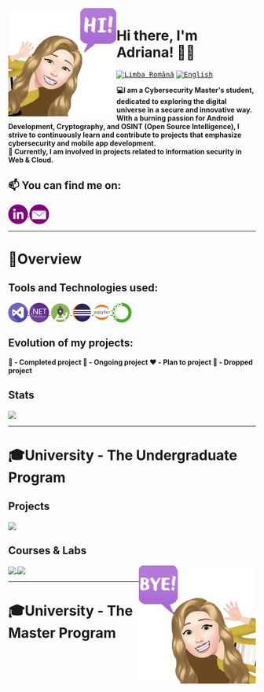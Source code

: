 <a>
     <img src = "https://github.com/Adriana-Giol/Adriana-Giol/blob/main/Logo/Logo_Avatar_ENG_Hi.png" width = "auto" height="220px" align = "left"/> 
</a>

<!--# <span style="text-decoration: none;"></span> -->

# Hi there, I'm Adriana! 👋🏻
<kbd>[<img title="Limba Română" alt="Limba Română" src="https://user-images.githubusercontent.com/60271540/116548645-3687e500-a8fd-11eb-946e-9309066a2985.png" width="30">](https://github.com/Adriana-Giol/Adriana-Giol/blob/main/Translations/README.ro.md)</kbd>
<kbd>[<img title="English" alt="English" src="https://user-images.githubusercontent.com/60271540/116549222-e2c9cb80-a8fd-11eb-8162-8d5aab49336d.png" width="30">](https://github.com/Adriana-Giol/Adriana-Giol/blob/main/Translations/README.en.md)</kbd>
<!--<kbd>[<img title="Française" alt="Française" src="https://user-images.githubusercontent.com/60271540/116549067-bc0b9500-a8fd-11eb-89a6-8fb32d308b43.png" width="30">]()</kbd>
<kbd>[<img title="한국어" alt="한국어" src="https://user-images.githubusercontent.com/60271540/116549395-16a4f100-a8fe-11eb-8316-6f08c963e339.png" width="30">]()</kbd>
<br>
-->
<b> 💻I am a Cybersecurity Master's student, dedicated to exploring the digital universe in a secure and innovative way. With a burning passion for Android Development, Cryptography, and OSINT (Open Source Intelligence), I strive to continuously learn and contribute to projects that emphasize cybersecurity and mobile app development.<br>
💼 Currently, I am involved in projects related to information security in Web & Cloud. <br>

## 📫 You can find me on:
<a href = "https://www.linkedin.com/in/adriana-giol/?locale=en_US">
    <img src = "https://github.com/Adriana-Giol/Adriana-Giol/blob/main/Logo/Logo_Contact_Linkedin-png.png" alt="Linkedin" width = "auto" height="40px" align="center" title="Linkedin"/>
</a>
<a href = "mai:gioladriana@yahoo.com">
    <img src = "https://github.com/Adriana-Giol/Adriana-Giol/blob/main/Logo/Logo_Contact_Email.png" alt="Email" width = "auto" height="40px" align="center"title="Email" />
</a>
 <hr>

# 👀Overview

## Tools and Technologies used:

<a href = "https://visualstudio.microsoft.com/">
    <img src = "https://github.com/Adriana-Giol/Adriana-Giol/blob/main/Logo/Logo_Tools_VS.png" alt="Visual Studio" width = "auto" height="40px" align="center" title="Microsoft Visual Studio" />
</a>
<a href = "https://dotnet.microsoft.com/download/dotnet-framework">
    <img src = "https://github.com/Adriana-Giol/Adriana-Giol/blob/main/Logo/Logo_Tools_.NET.png" alt=".NET Framework" width = "auto" height="40px" align="center" title=".NET Framework" />
</a>
<a href = "https://developer.android.com/studio">
    <img src = "https://github.com/Adriana-Giol/Adriana-Giol/blob/main/Logo/Logo_Tools_AndroidStudio.png" alt="Android SDK" width = "auto" height="40px" align="center" title="Android SDK" />
</a>
<a href = "https://www.eclipse.org/downloads/">
    <img src = "https://github.com/Adriana-Giol/Adriana-Giol/blob/main/Logo/Logo_Tools_Eclipse.png" alt="Eclipse" width = "auto" height="40px" align="center" title="Eclipse"/>
</a>
<a href="https://jupyter.org/"/>
    <img src = "https://github.com/Adriana-Giol/Adriana-Giol/blob/main/Logo/Logo_Tools_JupyterLab.png" alt="Jupyter Lab" width = "auto" height="40px" align="center"title="Jupyter Lab" /> 
</a>

<a href = "https://www.anaconda.com/">
    <img src = "https://github.com/Adriana-Giol/Adriana-Giol/blob/main/Logo/Logo_Tools_Anaconda.png" alt="Anaconda" width = "auto" height="40px" align="center" title="Anaconda" />
</a>

## Evolution of my projects:

💚 - Completed project
💛 - Ongoing project
❤️ - Plan to project
🖤 - Dropped project

## Stats

<!--
<a href = "https://github.com/Adriana-Giol/github-readme-stats">
  <img align = "center" src = "https://github-readme-stats.vercel.app/api?username=Adriana-Giol&count_private=true&show_icons=true&theme=jolly&include_all_commits=true&card_width=50px" />
</a>

[![Anurag's GitHub stats](https://github-readme-stats.vercel.app/api?username=Adriana-Giol)](https://github.com/Adriana-Giol/github-readme-stats)
-->

<a href = "https://github.com/Adriana-Giol?tab=repositories">
  <img align = "center" src = "https://github-readme-stats.vercel.app/api/top-langs/?username=Adriana-Giol&langs_count=5&count_private=true&theme=jolly&layout=compact&card_width=250px" />
</a>

 <!--
### ⏰My new project | 👀Preview |
<p float="left">
  <img src="https://user-images.githubusercontent.com/60271540/130851262-7634eecc-d0b7-44cd-aaea-98035113e616.png" width="230" />
  <img src="https://user-images.githubusercontent.com/60271540/130851956-d4c26a1f-5dd8-4488-b42b-ce7468ace4b1.png" width="230" />
  <img src="https://user-images.githubusercontent.com/60271540/130853115-b2d59e36-210a-4410-ac57-3f1d901b4607.png" width="230"/> 
  <img src="https://user-images.githubusercontent.com/60271540/130850975-949068ac-1124-49fe-abbe-8e063c2f71fa.png" width="230" height="200"/>
  <img src="https://user-images.githubusercontent.com/60271540/130854037-53c7ef64-e2e4-4af8-adbb-18b724cb25fe.png" width="230" height="200"/>
  <img src="https://user-images.githubusercontent.com/60271540/130853485-a3609039-d9d9-4488-ab30-f2ceaa1e285d.png" width="230" height="200"/>  
</p>
# Personal Projects
# Self-Learning

-->
 <hr>
 
# 🎓University - The Undergraduate Program

## Projects
<a href = "https://github.com/Adriana-Giol/Proiect-Pachete-Software">
  <img src = "https://github-readme-stats.vercel.app/api/pin/?username=Adriana-Giol&repo=Proiect-Pachete-Software&theme=jolly&hide_border" align = "center"/>
</a>

## Courses & Labs

<a href = "https://github.com/Adriana-Giol/Laborator-Dispozitive-si-Aplicatii-Mobile">
  <img src = "https://github-readme-stats.vercel.app/api/pin/?username=Adriana-Giol&repo=Laborator-Dispozitive-si-Aplicatii-Mobile&theme=jolly&hide_border" align = "center"/>
</a>

<a href = "https://github.com/Adriana-Giol/Laborator-Calitate-si-Testare-Software">
  <img src = "https://github-readme-stats.vercel.app/api/pin/?username=Adriana-Giol&repo=Laborator-Calitate-si-Testare-Software&theme=jolly&hide_border" align = "center"/>
</a>

<a>
     <img src = "https://github.com/Adriana-Giol/Adriana-Giol/blob/main/Logo/Logo_Avatar_ENG_Bye.png" width = "auto" height="240px" align = "right"/> 
</a>  
 
 <hr>
 
# 🎓University - The Master Program <be>
 
<!--
:octocat:[**Github Profile Inspiration**](https://www.blogdeit.ro/cum-sa-iti-faci-o-pagina-de-github-personalizata/):octocat:

**Adriana-Giol/Adriana-Giol** is a ✨ _special_ ✨ repository because its `README.md` (this file) appears on your GitHub profile.

<!-- https://github.com/anuraghazra/github-readme-stats/blob/master/themes/README.md -- Theme Statistici github
https://github.com/anuraghazra/github-readme-stats#customization
[![trophy](https://github-profile-trophy.vercel.app/?username=Adriana-Giol&theme=onedark)](https://github.com/ryo-ma/github-profile-trophy) = Trophy
-->
